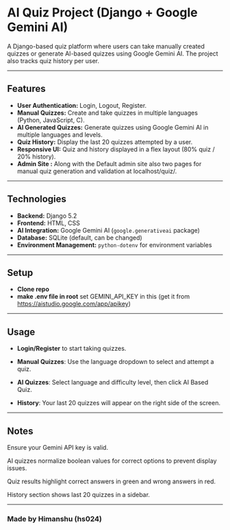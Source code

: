 # AI Quiz Project (Django + Google Gemini AI)

A Django-based quiz platform where users can take manually created quizzes or generate AI-based quizzes using Google Gemini AI. The project also tracks quiz history per user.

---

## Features

- **User Authentication:** Login, Logout, Register.
- **Manual Quizzes:** Create and take quizzes in multiple languages (Python, JavaScript, C).
- **AI Generated Quizzes:** Generate quizzes using Google Gemini AI in multiple languages and levels.
- **Quiz History:** Display the last 20 quizzes attempted by a user.
- **Responsive UI:** Quiz and history displayed in a flex layout (80% quiz / 20% history).
- **Admin Site :** Along with the Default admin site also two pages for manual quiz generation and validation at localhost/quiz/.

---

## Technologies

- **Backend:** Django 5.2
- **Frontend:** HTML, CSS
- **AI Integration:** Google Gemini AI (`google.generativeai` package)
- **Database:** SQLite (default, can be changed)
- **Environment Management:** `python-dotenv` for environment variables

---


## Setup

- **Clone repo** 
- **make .env file in root** set GEMINI_API_KEY in this (get it from  https://aistudio.google.com/app/apikey)

---

## Usage

- **Login/Register** to start taking quizzes.

- **Manual Quizzes**: Use the language dropdown to select and attempt a quiz.

- **AI Quizzes**: Select language and difficulty level, then click AI Based Quiz.

- **History**: Your last 20 quizzes will appear on the right side of the screen.


---

## Notes

Ensure your Gemini API key is valid.

AI quizzes normalize boolean values for correct options to prevent display issues.

Quiz results highlight correct answers in green and wrong answers in red.

History section shows last 20 quizzes in a sidebar.

---

### Made by Himanshu (hs024)